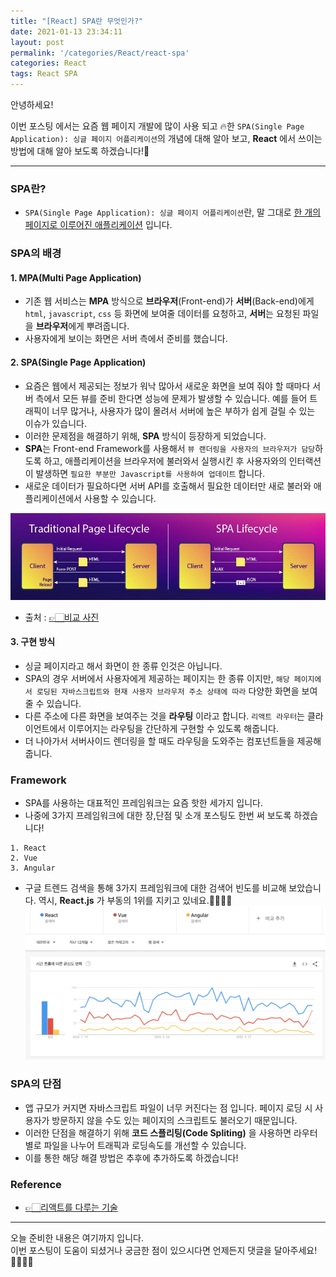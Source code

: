 ```yaml
---
title: "[React] SPA란 무엇인가?"
date: 2021-01-13 23:34:11
layout: post
permalink: '/categories/React/react-spa'
categories: React
tags: React SPA
---
```


안녕하세요!  

이번 포스팅 에서는 요즘 웹 페이지 개발에 많이 사용 되고 🔥한 `SPA(Single Page Application): 싱글 페이지 어플리케이션`의 개념에 대해 알아 보고, **React** 에서 쓰이는 방법에 대해 알아 보도록 하겠습니다!🤔  

-----

### SPA란?
- `SPA(Single Page Application): 싱글 페이지 어플리케이션`란, 말 그대로 <U>한 개의 페이지로 이루어진 애플리케이션</U> 입니다.


### SPA의 배경
#### 1. MPA(Multi Page Application)
- 기존 웹 서비스는 **MPA** 방식으로 **브라우저**(Front-end)가 **서버**(Back-end)에게 `html`, `javascript`, `css` 등 화면에 보여줄 데이터를 요청하고, **서버**는 요청된 파일을 **브라우저**에게 뿌려줍니다.
- 사용자에게 보이는 화면은 서버 측에서 준비를 했습니다.


#### 2. SPA(Single Page Application)
- 요즘은 웹에서 제공되는 정보가 워낙 많아서 새로운 화면을 보여 줘야 할 때마다 서버 측에서 모든 뷰를 준비 한다면 성능에 문제가 발생할 수 있습니다. 예를 들어 트래픽이 너무 많거나, 사용자가 많이 몰려서 서버에 높은 부하가 쉽게 걸릴 수 있는 이슈가 있습니다.
- 이러한 문제점을 해결하기 위해, **SPA** 방식이 등장하게 되었습니다.
- **SPA**는 Front-end Framework를 사용해서 `뷰 랜더링을 사용자의 브라우저가 담당`하도록 하고, 애플리케이션을 브라우저에 불러와서 실행시킨 후 사용자와의 인터랙션이 발생하면 `필요한 부분만 Javascript를 사용하여 업데이트` 합니다.
- 새로운 데이터가 필요하다면 서버 API를 호출해서 필요한 데이터만 새로 불러와 애플리케이션에서 사용할 수 있습니다.

![react-web](/assets/images/react/react_web.png)
- 출처 : [👉🏻비교 사진](https://scand.com/wp-content/uploads/2019/05/bp062-difference.jpg)


#### 3. 구현 방식
- 싱글 페이지라고 해서 화면이 한 종류 인것은 아닙니다.
- SPA의 경우 서버에서 사용자에게 제공하는 페이지는 한 종류 이지만, `해당 페이지에서 로딩된 자바스크립트와 현재 사용자 브라우저 주소 상태에 따라` 다양한 화면을 보여줄 수 있습니다.
- 다른 주소에 다른 화면을 보여주는 것을 **라우팅** 이라고 합니다. `리액트 라우터`는 클라이언트에서 이루어지는 라우팅을 간단하게 구현할 수 있도록 해줍니다.
- 더 나아가서 서버사이드 렌더링을 할 때도 라우팅을 도와주는 컴포넌트들을 제공해 줍니다.


### Framework
- SPA를 사용하는 대표적인 프레임워크는 요즘 핫한 세가지 입니다. 
- 나중에 3가지 프레임워크에 대한 장,단점 및 소개 포스팅도 한번 써 보도록 하겠습니다!

```
1. React
2. Vue
3. Angular
```

- 구글 트렌드 검색을 통해 3가지 프레임워크에 대한 검색어 빈도를 비교해 보았습니다. 역시, **React.js** 가 부동의 1위를 지키고 있네요.👏🏻👏🏻
![react-trend](/assets/images/react/react_trend.png)


### SPA의 단점
- 앱 규모가 커지면 자바스크립트 파일이 너무 커진다는 점 입니다. 페이지 로딩 시 사용자가 방문하지 않을 수도 있는 페이지의 스크립트도 불러오기 때문입니다.
- 이러한 단점을 해결하기 위해 **코드 스플리팅(Code Spliting)** 을 사용하면 라우터별로 파일을 나누어 트래픽과 로딩속도를 개선할 수 있습니다.
- 이를 통한 해당 해결 방법은 추후에 추가하도록 하겠습니다!


### Reference
- [👉🏻리액트를 다루는 기술](https://thebook.io/080203/ch13/01-01/)


-----

오늘 준비한 내용은 여기까지 입니다.  
이번 포스팅이 도움이 되셨거나 궁금한 점이 있으시다면 언제든지 댓글을 달아주세요!🙋🏻‍♀️✨    

